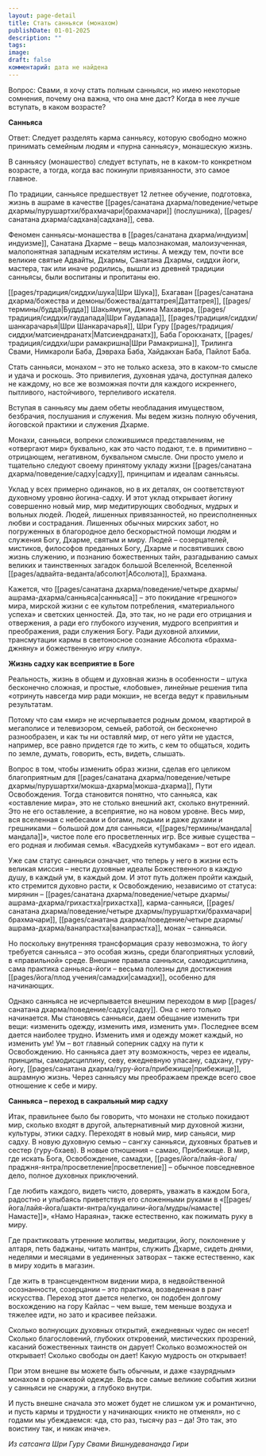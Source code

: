 ```yaml
---
layout: page-detail
title: Стать санньяси (монахом)
publishDate: 01-01-2025
description: ""
tags: 
image: 
draft: false
комментарий: дата не найдена
---
```


 Вопрос: Свами, я хочу стать полным санньяси, но имею некоторые сомнения, почему она важна, что она мне даст? Когда в нее лучше вступать, в каком возрасте?

**Санньяса** 

 Ответ: Следует разделять карма санньясу, которую свободно можно принимать семейным людям и «пурна санньясу», монашескую жизнь.

 В санньясу (монашество) следует вступать, не в каком-то конкретном возрасте, а тогда, когда вас покинули привязанности, это самое главное. 

 По традиции, санньясе предшествует 12 летнее обучение, подготовка, жизнь в ашраме в качестве [[pages/санатана дхарма/поведение/четыре дхармы/пурушартхи/брахмачари|брахмачари]] (послушника), [[pages/санатана дхарма/садхана|садхана]], сева.

 Феномен санньясы-монашества в [[pages/санатана дхарма/индуизм|индуизме]], Санатана Дхарме – вещь малознакомая, малоизученная, малопонятная западным искателям истины. А между тем, почти все великие святые Адвайты, Дхармы, Санатана Дхармы, сиддхи йоги, мастера, так или иначе родились, вышли из древней традиции санньясы, были воспитаны и пропитаны ею.

  [[pages/традиция/сиддхи/шука|Шри Шука]], Бхагаван [[pages/санатана дхарма/божества и демоны/божества/даттатрея|Даттатрея]], [[pages/термины/будда|Будда]] Шакьямуни, Джина Махавира, [[pages/традиция/сиддхи/гаудапада|Шри Гаудапада]], [[pages/традиция/сиддхи/шанкарачарья|Шри Шанкарачарья]], Шри Гуру [[pages/традиция/сиддхи/матсиендранатх|Матсиендранатх]], Баба Горокханатх, [[pages/традиция/сиддхи/шри рамакришна|Шри Рамакришна]], Трилинга Свами, Нимкароли Баба, Дэвраха Баба, Хайдакхан Баба, Пайлот Баба.

 Стать санньяси, монахом – это не только аскеза, это в каком-то смысле и удача и роскошь. Это привилегия, духовная удача, доступная далеко не каждому, но все же возможная почти для каждого искреннего, пытливого, настойчивого, терпеливого искателя.

 Вступая в санньясу мы даем обеты необладания имуществом, безбрачия, послушания и служения. Мы ведем жизнь полную обучения, йоговской практики и служения Дхарме.

 Монахи, санньяси, вопреки сложившимся представлениям, не «отвергают мир» буквально, как это часто подают, т.е. в примитивно – отрицающем, негативном, буквальном смысле. Они просто умело и тщательно следуют своему принятому укладу жизни [[pages/санатана дхарма/поведение/садху|садху]], принципам и идеалам санньясы.

 Уклад у всех примерно одинаков, но в их деталях, он соответствуют духовному уровню йогина-садху. И этот уклад открывает йогину совершенно новый мир, мир медитирующих свободных, мудрых и вольных людей. Людей, лишенных привязанностей, но преисполненных любви и сострадания. Лишенных обычных мирских забот, но погруженных в благородное дело бескорыстной помощи людям и служения Богу, Дхарме, святым и миру. Людей – созерцателей, мистиков, философов преданных Богу, Дхарме и посвятивших свою жизнь служению, и познанию божественных тайн, разгадыванию самых великих и таинственных загадок большой Вселенной, Вселенной [[pages/адвайта-веданта/абсолют|Абсолюта]], Брахмана.

 Кажется, что [[pages/санатана дхарма/поведение/четыре дхармы/ашрама-дхарма/санньяса|санньяса]] – это покидание «грешного» мира, мирской жизни с ее культом потребления, «материального успеха» и светских ценностей. Да, это так, но не ради его отрицания и отвержения, а ради его глубокого изучения, мудрого всеприятия и преображения, ради служения Богу. Ради духовной алхимии, трансмутации кармы в светоносное сознание Абсолюта «брахма-джняну» и божественную игру «лилу».

**Жизнь садху как всеприятие в Боге** 

 Реальность, жизнь в общем и духовная жизнь в особенности – штука бесконечно сложная, и простые, «лобовые», линейные решения типа «отринуть навсегда мир ради мокши», не всегда ведут к правильным результатам.

 Потому что сам «мир» не исчерпывается родным домом, квартирой в мегаполисе и телевизором, семьей, работой, он бесконечно разнообразен, и как ты ни оставляй мир, от него уйти не удастся, например, все равно придется где то жить, с кем то общаться, ходить по земле, думать, говорить, есть, видеть, слышать.

 Вопрос в том, чтобы изменить образ жизни, сделав его целиком благоприятным для [[pages/санатана дхарма/поведение/четыре дхармы/пурушартхи/мокша-дхарма|мокша-дхарма]], Пути Освобождения. Тогда становится понятно, что санньяса, как «оставление мира», это не столько внешний акт, сколько внутренний. Это не его оставление, а всеприятие, но на новом уровне. Весь мир, вся вселенная с небесами и богами, людьми и даже духами и грешниками – большой дом для санньяси, «[[pages/термины/мандала|мандала]]», чистое поле его просветленных игр. Все живые существа – его родная и любимая семья. «Васудхейв кутумбакам» – вот его идеал.

 Уже сам статус санньяси означает, что теперь у него в жизни есть великая миссия – нести духовные идеалы Божественного в каждую душу, в каждый ум, в каждый дом. И этот путь должен пройти каждый, кто стремится духовно расти, к Освобождению, независимо от статуса: мирянин – [[pages/санатана дхарма/поведение/четыре дхармы/ашрама-дхарма/грихастха|грихастха]], карма-санньяси, [[pages/санатана дхарма/поведение/четыре дхармы/пурушартхи/брахмачари|брахмачари]], [[pages/санатана дхарма/поведение/четыре дхармы/ашрама-дхарма/ванапрастха|ванапрастха]], монах – санньяси.

 Но поскольку внутренняя трансформация сразу невозможна, то йогу требуется санньяса – это особая жизнь, среди благоприятных условий, в «правильной» среде. Внешние правила санньяси, самодисциплина, сама практика санньяса-йоги – весьма полезны для достижения [[pages/йога/плод учения/самадхи|самадхи]], особенно для начинающих.

 Однако санньяса не исчерпывается внешним переходом в мир [[pages/санатана дхарма/поведение/садху|садху]]. Она с него только начинается. Мы становясь санньяси, даем обещание изменить три вещи: «изменить одежду, изменить имя, изменить ум». Последнее всем дается наиболее трудно. Изменить имя и одежду может каждый, но изменить ум! Ум – вот главный соперник садху на пути к Освобождению. Но санньяса дает эту возможность, через ее идеалы, принципы, самодисциплину, севу, ежедневную упасану, садхану, гуру-йогу, [[pages/санатана дхарма/гуру-йога/прибежище|прибежище]], ашрамную жизнь. Через санньясу мы преображаем прежде всего свое отношение к себе и миру.

**Санньяса – переход в сакральный мир садху** 

 Итак, правильнее было бы говорить, что монахи не столько покидают мир, сколько входят в другой, альтернативный мир духовной жизни, культуры, этики садху. Переходят в новый мир, мир саньяси, мир садху. В новую духовную семью – сангху санньяси, духовных братьев и сестер (гуру-бхаев). В новые отношения – самаю, Прибежище. В мир, где искать Бога, Освобождение, самадхи, [[pages/йога/лайя-йога/праджня-янтра/просветление|просветление]] – обычное повседневное дело, полное духовных приключений. 

 Где любить каждого, видеть чисто, доверять, уважать в каждом Бога, радостно и улыбаясь приветствуя его сложенными руками в «[[pages/йога/лайя-йога/шакти-янтра/кундалини-йога/мудры/намасте|Намасте]]», «Намо Нараяна», также естественно, как пожимать руку в миру.

 Где практиковать утренние молитвы, медитации, йогу, поклонение у алтаря, петь баджаны, читать мантры, служить Дхарме, сидеть днями, неделями и месяцами в уединенных затворах – также естественно, как в миру ходить в магазин.

 Где жить в трансцендентном видении мира, в недвойственной осознанности, созерцании – это практика, возведенная в ранг искусства. Переход этот дается нелегко, он подобен долгому восхождению на гору Кайлас – чем выше, тем меньше воздуха и тяжелее идти, но зато и красивее пейзажи.

 Сколько волнующих духовных открытий, ежедневных чудес он несет! Сколько благословений, глубоких откровений, мистических прозрений, касаний божественных таинств он дарует! Сколько возможностей он открывает! Сколько свободы он дает! Какую мудрость он открывает!

 При этом внешне вы можете быть обычным, и даже «заурядным» монахом в оранжевой одежде. Ведь все самые великие события жизни у санньяси не снаружи, а глубоко внутри.

 И пусть внешне сначала это может будет не слишком уж и романтично, и пусть кармы и трудности у начинающих «никто не отменял», но с годами мы убеждаемся: «да, сто раз, тысячу раз – да! Это так, это воистину так, и никак иначе».

_Из сатсанга Шри Гуру Свами Вишнудевананда Гири_ 
